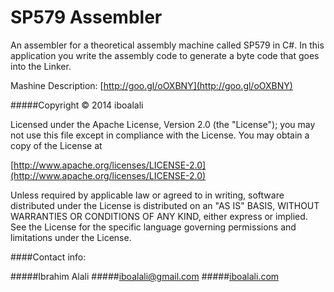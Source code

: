 SP579 Assembler
===================

An assembler for a theoretical assembly machine called SP579 in C#.
In this application you write the assembly code to generate a byte code that goes into the Linker. 

Mashine Description: [http://goo.gl/oOXBNY](http://goo.gl/oOXBNY)

#####Copyright © 2014 iboalali

Licensed under the Apache License, Version 2.0 (the "License");
you may not use this file except in compliance with the License.
You may obtain a copy of the License at

[http://www.apache.org/licenses/LICENSE-2.0](http://www.apache.org/licenses/LICENSE-2.0)

Unless required by applicable law or agreed to in writing, software
distributed under the License is distributed on an "AS IS" BASIS,
WITHOUT WARRANTIES OR CONDITIONS OF ANY KIND, either express or implied.
See the License for the specific language governing permissions and
limitations under the License.

####Contact info:

#####Ibrahim Alali
#####[iboalali@gmail.com](mailto:iboalali@gmail.com)
#####[iboalali.com](http://iboalali.com/)
